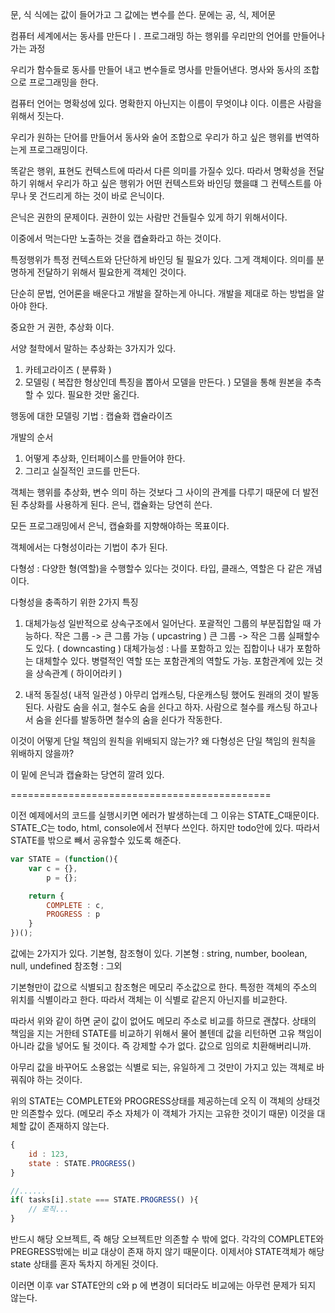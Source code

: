 문, 식
식에는 값이 들어가고 그 값에는 변수를 쓴다.
문에는 공, 식, 제어문

컴퓨터 세계에서는 동사를 만든다ㅣ.
프로그래밍 하는 행위를 우리만의 언어를 만들어나가는 과정

우리가 함수들로 동사를 만들어 내고
변수들로 명사를 만들어낸다.
명사와 동사의 조합으로 프로그래밍을 한다.

컴퓨터 언어는 명확성에 있다.
명확한지 아닌지는 이름이 무엇이냐 이다.
이름은 사람을 위해서 짓는다.

우리가 원하는 단어를 만들어서 동사와 술어 조합으로
우리가 하고 싶은 행위를 번역하는게 프로그래밍이다.

똑같은 행위, 표현도 컨텍스트에 따라서 다른 의미를 가질수 있다.
따라서 명확성을 전달하기 위해서
우리가 하고 싶은 행위가 어떤 컨텍스트와 바인딩 했을떄 
그 컨텍스트를 아무나 못 건드리게 하는 것이 바로 은닉이다.

은닉은 권한의 문제이다. 권한이 있는 사람만 건들릴수 있게 하기 위해서이다.

이중에서 먹는다만 노출하는 것을 캡슐화라고 하는 것이다.

특정행위가 특정 컨텍스트와 단단하게 바인딩 될 필요가 있다.
그게 객체이다. 의미를 분명하게 전달하기 위해서 필요한게 객체인 것이다.

단순히 문법, 언어론을 배운다고 개발을 잘하는게 아니다.
개발을 제대로 하는 방법을 알아야 한다.

중요한 거 권한, 추상화 이다.

서양 철학에서 말하는 추상화는 3가지가 있다.
1. 카테고라이즈 ( 분류화 )
2. 모델링 ( 복잡한 형상인데 특징을 뽑아서 모델을 만든다. )
    모델을 통해 원본을 추측할 수 있다.
    필요한 것만 옮긴다. 

행동에 대한 모델링 기법 : 캡슐화 캡슐라이즈

개발의 순서
1. 어떻게 추상화, 인터페이스를 만들어야 한다.
2. 그리고 실질적인 코드를 만든다.

객체는
행위를 추상화, 변수 의미 하는 것보다 그 사이의 관계를 다루기 때문에
더 발전된 추상화를 사용하게 된다. 은닉, 캡슐화는 당연히 쓴다.

모든 프로그래밍에서 은닉, 캡슐화를 지향해야하는 목표이다.

객체에서는 다형성이라는 기법이 추가 된다.

다형성 : 다양한 형(역할)을 수행할수 있다는 것이다.
타입, 클래스, 역할은 다 같은 개념이다.

다형성을 충족하기 위한 2가지 특징
1. 대체가능성
    일반적으로 상속구조에서 일어난다.
    포괄적인 그룹의 부분집합일 때 가능하다.
    작은 그룹 -> 큰 그룹 가능 ( upcastring )
    큰 그룹 -> 작은 그룹 실패할수도 있다. ( downcasting )
    대체가능성 : 나를 포함하고 있는 집합이나 내가 포함하는 대체할수 있다.
    병렬적인 역할 또는 포함관계의 역할도 가능.
    포함관계에 있는 것을 상속관계 ( 하이어라키 )

2. 내적 동질성( 내적 일관성 )
    아무리 업캐스팅, 다운캐스팅 했어도 원래의 것이 발동된다.
    사람도 숨을 쉬고, 철수도 숨을 쉰다고 하자. 사람으로 철수를 캐스팅 하고나서 숨을 쉰다를 발동하면 철수의 숨을 쉰다가 작동한다.

이것이 어떻게 단일 책임의 원칙을 위배되지 않는가?
왜 다형성은 단일 책임의 원칙을 위배하지 않을까?

이 밑에 은닉과 캡슐화는 당연히 깔려 있다.

=============================================

이전 예제에서의 코드를 실행시키면 에러가 발생하는데 그 이유는 STATE_C때문이다.
STATE_C는 todo, html, console에서 전부다 쓰인다. 하지만 todo안에 있다.
따라서 STATE를 밖으로 빼서 공유할수 있도록 해준다.


```javascript
var STATE = (function(){
    var c = {},
        p = {};

    return {
        COMPLETE : c,
        PROGRESS : p
    }
})();

```
값에는 2가지가 있다. 기본형, 참조형이 있다.
기본형 : string, number, boolean, null, undefined
참조형 : 그외

기본형만이 값으로 식별되고 참조형은 메모리 주소값으로 한다.
특정한 객체의 주소의 위치를 식별이라고 한다.
따라서 객체는 이 식별로 같은지 아닌지를 비교한다.

따라서 위와 같이 하면 굳이 값이 없어도 메모리 주소로 비교를 하므로 괜찮다.
상태의 책임을 지는 거한테 STATE를 비교하기 위해서 물어 볼텐데 값을 리턴하면
고유 책임이 아니라 값을 넣어도 될 것이다. 즉 강제할 수가 없다.
값으로 임의로 치환해버리니까.

아무리 값을 바꾸어도 소용없는 식별로 되는, 유일하게 그 것만이 가지고 있는 객체로 바꿔줘야 하는 것이다.

위의 STATE는 COMPLETE와 PROGRESS상태를 제공하는데 오직 이 객체의 상태것만 의존할수 있다. (메모리 주소 자체가 이 객체가 가지는 고유한 것이기 때문) 
이것을 대체할 값이 존재하지 않는다.

```javascript
{
    id : 123,
    state : STATE.PROGRESS()
}

//......
if( tasks[i].state === STATE.PROGRESS() ){
    // 로직...
}
```

반드시 해당 오브젝트, 즉 해당 오브젝트만 의존할 수 밖에 없다.
각각의 COMPLETE와 PREGRESS밖에는 비교 대상이 존재 하지 않기 때문이다.
이제서야 STATE객체가 해당 state 상태를 혼자 독차지 하게된 것이다.

이러면 이후 var STATE안의 c와 p 에 변경이 되더라도 비교에는 아무런 문제가 되지 않는다.